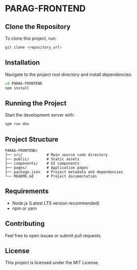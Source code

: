 # PARAG-FRONTEND

## Clone the Repository
To clone this project, run:
```sh
git clone <repository_url>
```

## Installation
Navigate to the project root directory and install dependencies:
```sh
cd PARAG-FRONTEND
npm install
```

## Running the Project
Start the development server with:
```sh
npm run dev
```

## Project Structure
```
PARAG-FRONTEND/
├── src/           # Main source code directory
├── public/        # Static assets
├── components/    # UI components
├── pages/         # Application pages
├── package.json   # Project metadata and dependencies
└── README.md      # Project documentation
```

## Requirements
- Node.js (Latest LTS version recommended)
- npm or yarn

## Contributing
Feel free to open issues or submit pull requests.

## License
This project is licensed under the MIT License.

